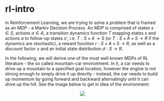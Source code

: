 # rl-intro

In Reinforcement Learning, we are trying to solve a problem that is framed as an MDP - a Markiv Decision Process. An MDP is comprised of states $s \in S$, actions $a \in A$, a transition dynamics function $T$ mapping states $s$ and actions $a$ to follow-up states $s'$, i.e. $T:S \times A \rightarrow S$  (or $T:S \times A \times S \rightarrow R$ if the dynamics are stochastic), a reward function $r:S \times A \times S \rightarrow R$, as well as a discount factor $\gamma$ and an initial state distribution $d:S \rightarrow R$.

In the following, we will derive one of the most well known MDPs of RL literature - the so called mountain-car environment. In it, a car needs to drive up a mountain to a specified goal location, however the engine is not strong enough to simply drive it up directly - instead, the car needs to build up momentum by going forward and backward alternatingly until it can drive up the hill. See the image below to get in idea of the environment:

<p align="center">
    <img src="https://github.com/hasanselimyagci/rl-intro/blob/main/mountain_car_continous.gif">
  </p>
